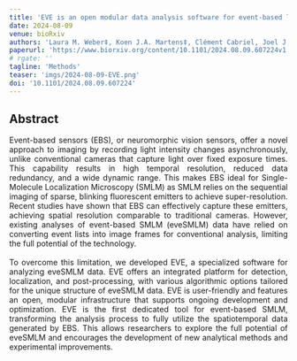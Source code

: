 ```yaml
---
title: 'EVE is an open modular data analysis software for event-based localization microscopy'
date: 2024-08-09
venue: bioRxiv
authors: 'Laura M. Weber‡, Koen J.A. Martens‡, Clément Cabriel, Joel J. Gates, Manon Albecq, Fredrik Vermeulen, Katarina Hein, Ignacio Izeddin, Ulrike Endesfelder'
paperurl: 'https://www.biorxiv.org/content/10.1101/2024.08.09.607224v1.abstract'
# rgate: ''
tagline: 'Methods'
teaser: 'imgs/2024-08-09-EVE.png'
doi: '10.1101/2024.08.09.607224'
---
```


<h2> Abstract </h2>
<p align= "justify">
Event-based sensors (EBS), or neuromorphic vision sensors, offer a novel approach to imaging by recording light intensity changes asynchronously, unlike conventional cameras that capture light over fixed exposure times. This capability results in high temporal resolution, reduced data redundancy, and a wide dynamic range. This makes EBS ideal for Single-Molecule Localization Microscopy (SMLM) as SMLM relies on the sequential imaging of sparse, blinking fluorescent emitters to achieve super-resolution. Recent studies have shown that EBS can effectively capture these emitters, achieving spatial resolution comparable to traditional cameras. However, existing analyses of event-based SMLM (eveSMLM) data have relied on converting event lists into image frames for conventional analysis, limiting the full potential of the technology.
<br><br>
To overcome this limitation, we developed EVE, a specialized software for analyzing eveSMLM data. EVE offers an integrated platform for detection, localization, and post-processing, with various algorithmic options tailored for the unique structure of eveSMLM data. EVE is user-friendly and features an open, modular infrastructure that supports ongoing development and optimization. EVE is the first dedicated tool for event-based SMLM, transforming the analysis process to fully utilize the spatiotemporal data generated by EBS. This allows researchers to explore the full potential of eveSMLM and encourages the development of new analytical methods and experimental improvements.